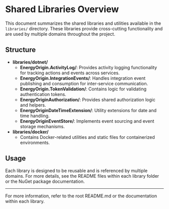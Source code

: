 # Shared Libraries Overview

This document summarizes the shared libraries and utilities available in the `libraries/` directory. These libraries provide cross-cutting functionality and are used by multiple domains throughout the project.

## Structure

- **libraries/dotnet/**
  - **EnergyOrigin.ActivityLog/**: Provides activity logging functionality for tracking actions and events across services.
  - **EnergyOrigin.IntegrationEvents/**: Handles integration event publishing and consumption for inter-service communication.
  - **EnergyOrigin.TokenValidation/**: Contains logic for validating authentication tokens.
  - **EnergyOriginAuthorization/**: Provides shared authorization logic and helpers.
  - **EnergyOriginDateTimeExtension/**: Utility extensions for date and time handling.
  - **EnergyOriginEventStore/**: Implements event sourcing and event storage mechanisms.
- **libraries/docker/**
  - Contains Docker-related utilities and static files for containerized environments.

## Usage

Each library is designed to be reusable and is referenced by multiple domains. For more details, see the README files within each library folder or the NuGet package documentation.

---

For more information, refer to the root README.md or the documentation within each library.

